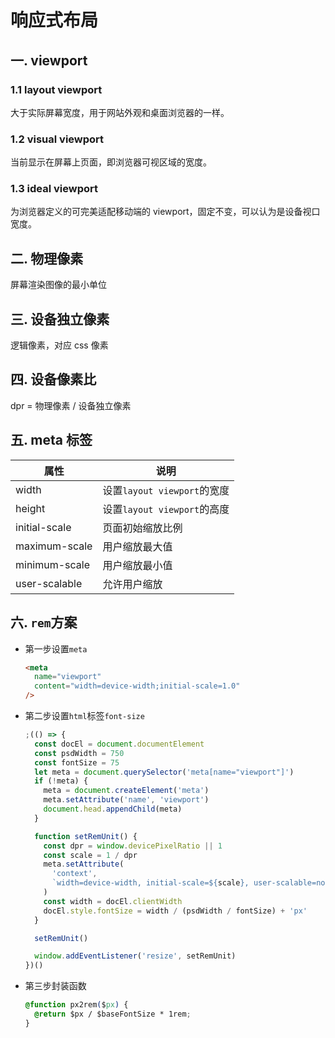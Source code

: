 # 响应式布局

## 一. viewport

### 1.1 layout viewport

大于实际屏幕宽度，用于网站外观和桌面浏览器的一样。

### 1.2 visual viewport

当前显示在屏幕上页面，即浏览器可视区域的宽度。

### 1.3 ideal viewport

为浏览器定义的可完美适配移动端的 viewport，固定不变，可以认为是设备视口宽度。

## 二. 物理像素

屏幕渲染图像的最小单位

## 三. 设备独立像素

逻辑像素，对应 css 像素

## 四. 设备像素比

dpr = 物理像素 / 设备独立像素

## 五. meta 标签

| 属性          | 说明                        |
| ------------- | --------------------------- |
| width         | 设置`layout viewport`的宽度 |
| height        | 设置`layout viewport`的高度 |
| initial-scale | 页面初始缩放比例            |
| maximum-scale | 用户缩放最大值              |
| minimum-scale | 用户缩放最小值              |
| user-scalable | 允许用户缩放                |

## 六. `rem`方案

- 第一步设置`meta`

  ```html
  <meta
    name="viewport"
    content="width=device-width;initial-scale=1.0"
  />
  ```

- 第二步设置`html`标签`font-size`

  ```js
  ;(() => {
    const docEl = document.documentElement
    const psdWidth = 750
    const fontSize = 75
    let meta = document.querySelector('meta[name="viewport"]')
    if (!meta) {
      meta = document.createElement('meta')
      meta.setAttribute('name', 'viewport')
      document.head.appendChild(meta)
    }

    function setRemUnit() {
      const dpr = window.devicePixelRatio || 1
      const scale = 1 / dpr
      meta.setAttribute(
        'context',
        `width=device-width, initial-scale=${scale}, user-scalable=no`
      )
      const width = docEl.clientWidth
      docEl.style.fontSize = width / (psdWidth / fontSize) + 'px'
    }

    setRemUnit()

    window.addEventListener('resize', setRemUnit)
  })()
  ```

- 第三步封装函数

  ```css
  @function px2rem($px) {
    @return $px / $baseFontSize * 1rem;
  }
  ```
